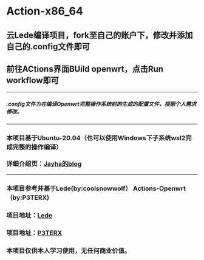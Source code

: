 <!DOCTYPE html>
<html lang="en">
<head>

</head>
<body>
    <h1>Action-x86_64</h1>
    <h2>云Lede编译项目，fork至自己的账户下，修改并添加自己的.config文件即可</h2>
    <h2>前往ACtions界面BUild openwrt，点击Run workflow即可</h2>
    <hr size="3px" color="black"/>
    <h5>.config文件为在编译Openwrt完整操作系统前的生成的配置文件，根据个人需求修改。</h5>
    <hr size="3px" color="black"/>
    <h3>本项目基于Ubuntu-20.04（也可以使用Windows下子系统wsl2完成完整的操作编译）<br /><br />详细介绍页：<a href="http://www.huadao.art/">Jayha的blog</a></h3>
    <hr size="3px" color="black"/>
    <h3>本项目参考并基于Lede(by:coolsnowwolf） Actions-Openwrt（by:P3TERX)</h3> 
    <h3>项目地址：<a href="https://github.com/coolsnowwolf/lede">Lede</a></h3>
    <h3>项目地址：<a href="https://github.com/P3TERX/Actions-OpenWrt">P3TERX</a></h3>
    <h3>本项目仅供本人学习使用，无任何商业价值。</h3>
</body>
</html>